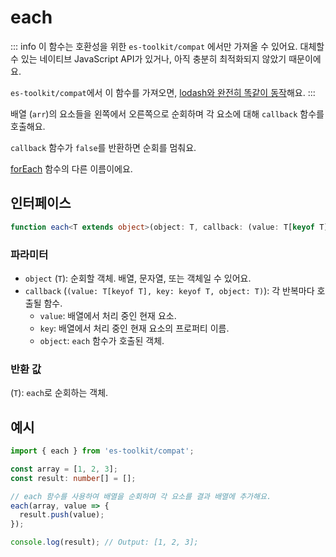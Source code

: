 # each

::: info
이 함수는 호환성을 위한 `es-toolkit/compat` 에서만 가져올 수 있어요. 대체할 수 있는 네이티브 JavaScript API가 있거나, 아직 충분히 최적화되지 않았기 때문이에요.

`es-toolkit/compat`에서 이 함수를 가져오면, [lodash와 완전히 똑같이 동작](../../../compatibility.md)해요.
:::

배열 (`arr`)의 요소들을 왼쪽에서 오른쪽으로 순회하며 각 요소에 대해 `callback` 함수를 호출해요.

`callback` 함수가 `false`를 반환하면 순회를 멈춰요.

[forEach](./forEach.md) 함수의 다른 이름이에요.

## 인터페이스

```ts
function each<T extends object>(object: T, callback: (value: T[keyof T], key: keyof T, object: T) => unknown): T;
```

### 파라미터

- `object` (`T`): 순회할 객체. 배열, 문자열, 또는 객체일 수 있어요.
- `callback` (`(value: T[keyof T], key: keyof T, object: T)`): 각 반복마다 호출될 함수.
  - `value`: 배열에서 처리 중인 현재 요소.
  - `key`: 배열에서 처리 중인 현재 요소의 프로퍼티 이름.
  - `object`: `each` 함수가 호출된 객체.

### 반환 값

(`T`): `each`로 순회하는 객체.

## 예시

```ts
import { each } from 'es-toolkit/compat';

const array = [1, 2, 3];
const result: number[] = [];

// each 함수를 사용하여 배열을 순회하며 각 요소를 결과 배열에 추가해요.
each(array, value => {
  result.push(value);
});

console.log(result); // Output: [1, 2, 3];
```
